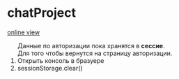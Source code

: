 # chatProject

<a href="https://osdnyasha.github.io/chatProject/">online view</a>

<ol>Данные по авторизации пока хранятся в <b>сессиe</b>.<br>Для того чтобы вернутся на страницу авторизации.
<li>Открыть консоль в бразуере</li>
<li>sessionStorage.clear()</li></ol>
